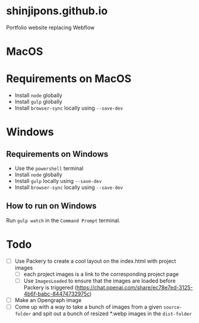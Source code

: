 # shinjipons.github.io

Portfolio website replacing Webflow

# MacOS

# Requirements on MacOS

- Install `node` globally
- Install `gulp` globally 
- Install `browser-sync` locally using `--save-dev`

# Windows

## Requirements on Windows

- Use the `powershell` terminal
- Install `node` globally
- Install `gulp` locally using `--save-dev`
- Install `browser-sync` locally using `--save-dev`

## How to run on Windows

Run `gulp watch` in the `Command Prompt` terminal.

# Todo

- [ ] Use Packery to create a cool layout on the index.html with project images
    - [ ] each project images is a link to the corresponding project page
    - [ ] Use `ImagesLoaded` to ensure that the images are loaded before Packery is triggered (https://chat.openai.com/share/ec78e7ed-3125-4b6f-babc-84474732975c)
- [ ] Make an Opengraph image
- [ ] Come up with a way to take a bunch of images from a given `source-folder` and spit out a bunch of resized *.webp images in the `dist-folder`